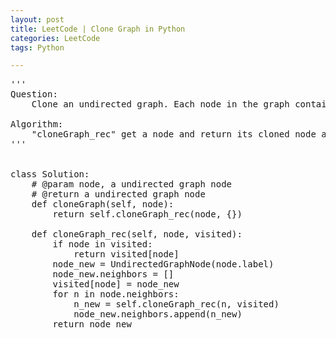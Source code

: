 ```yaml
---
layout: post
title: LeetCode | Clone Graph in Python
categories: LeetCode
tags: Python

---
```

<!-- import js for mathjax -->
<script src="http://cdn.mathjax.org/mathjax/latest/MathJax.js?config=default"></script>
<script type="text/x-mathjax-config">
MathJax.Hub.Config({
tex2jax: {inlineMath: [['$','$'], ['\\(','\\)']]}
});
</script>


<pre>
'''
Question:
    Clone an undirected graph. Each node in the graph contains a label and a list of its neighbors.

Algorithm:
    "cloneGraph_rec" get a node and return its cloned node and try to fill the cloned node's neighbors with other new cloned nodes
'''


class Solution:
    # @param node, a undirected graph node
    # @return a undirected graph node
    def cloneGraph(self, node):
        return self.cloneGraph_rec(node, {})

    def cloneGraph_rec(self, node, visited):
        if node in visited:
            return visited[node]
        node_new = UndirectedGraphNode(node.label)
        node_new.neighbors = []
        visited[node] = node_new
        for n in node.neighbors:
            n_new = self.cloneGraph_rec(n, visited)
            node_new.neighbors.append(n_new)
        return node_new
</pre>
